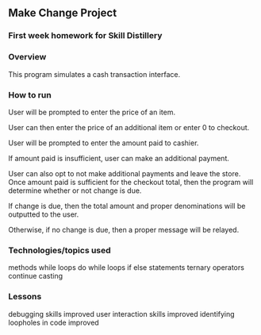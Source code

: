 ## Make Change Project

### First week homework for Skill Distillery

### Overview

This program simulates a cash transaction interface.

### How to run

User will be prompted to enter the price of an item.

User can then enter the price of an additional item or enter 0 to checkout.

User will be prompted to enter the amount paid to cashier.

If amount paid is insufficient, user can make an additional payment.

User can also opt to not make additional payments and leave the store.
Once amount paid is sufficient for the checkout total, then the program
will determine whether or not change is due.

If change is due, then the total amount and proper denominations will be
outputted to the user.

Otherwise, if no change is due, then a proper message will be relayed.

### Technologies/topics used

methods
while loops
do while loops
if else statements
ternary operators
continue
casting

### Lessons

debugging skills improved
user interaction skills improved
identifying loopholes in code improved
